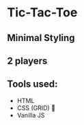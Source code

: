 # Tic-Tac-Toe

## Minimal Styling
## 2 players

## Tools used: 

* HTML
* CSS (GRID) :black_square_button:
* Vanilla JS
